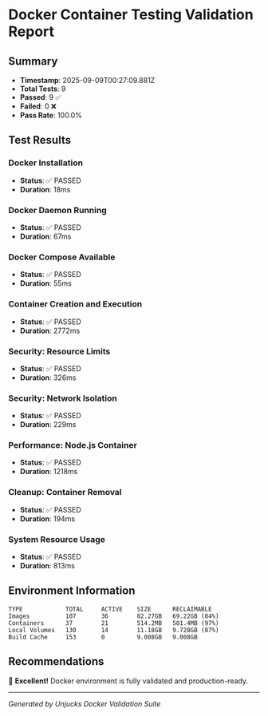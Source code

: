 # Docker Container Testing Validation Report

## Summary
- **Timestamp**: 2025-09-09T00:27:09.881Z
- **Total Tests**: 9
- **Passed**: 9 ✅
- **Failed**: 0 ❌
- **Pass Rate**: 100.0%

## Test Results


### Docker Installation
- **Status**: ✅ PASSED
- **Duration**: 18ms


### Docker Daemon Running
- **Status**: ✅ PASSED
- **Duration**: 67ms


### Docker Compose Available
- **Status**: ✅ PASSED
- **Duration**: 55ms


### Container Creation and Execution
- **Status**: ✅ PASSED
- **Duration**: 2772ms


### Security: Resource Limits
- **Status**: ✅ PASSED
- **Duration**: 326ms


### Security: Network Isolation
- **Status**: ✅ PASSED
- **Duration**: 229ms


### Performance: Node.js Container
- **Status**: ✅ PASSED
- **Duration**: 1218ms


### Cleanup: Container Removal
- **Status**: ✅ PASSED
- **Duration**: 194ms


### System Resource Usage
- **Status**: ✅ PASSED
- **Duration**: 813ms



## Environment Information

```
TYPE            TOTAL     ACTIVE    SIZE      RECLAIMABLE
Images          107       36        82.27GB   69.22GB (84%)
Containers      37        21        514.2MB   501.4MB (97%)
Local Volumes   130       14        11.18GB   9.728GB (87%)
Build Cache     153       0         9.008GB   9.008GB

```

## Recommendations

🎉 **Excellent!** Docker environment is fully validated and production-ready.

---
*Generated by Unjucks Docker Validation Suite*
